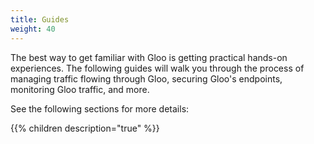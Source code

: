 ```yaml
---
title: Guides
weight: 40
---
```


The best way to get familiar with Gloo is getting practical hands-on experiences. The following guides will walk you through the process of managing traffic flowing through Gloo, securing Gloo's endpoints, monitoring Gloo traffic, and more. 

See the following sections for more details:

{{% children description="true" %}}